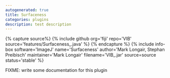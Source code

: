 ```yaml
---
autogenerated: true
title: Surfaceness
categories: plugins
description: test description
---
```



{% capture source%}
{% include github org='fiji' repo='VIB' source='features/Surfaceness\_.java' %}
{% endcapture %}
{% include info-box software='ImageJ' name='Surfaceness' author='Mark Longair, Stephan Preibisch' maintainer='Mark Longair' filename='VIB\_.jar' source=source status='stable' %}

FIXME: write some documentation for this plugin
